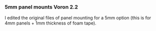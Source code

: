 

### 5mm panel mounts Voron 2.2

I edited the original files of panel mounting for a 5mm option (this is for 4mm panels + 1mm thickness of foam tape).

